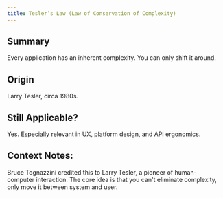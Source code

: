 ```yaml
---
title: Tesler’s Law (Law of Conservation of Complexity)
---
```


## Summary

Every application has an inherent complexity. You can only shift it around.

## Origin

Larry Tesler, circa 1980s.

## Still Applicable?

Yes. Especially relevant in UX, platform design, and API ergonomics.

## Context Notes:

Bruce Tognazzini credited this to Larry Tesler, a pioneer of human-computer interaction. The core idea is that you can't eliminate complexity, only move it between system and user.
